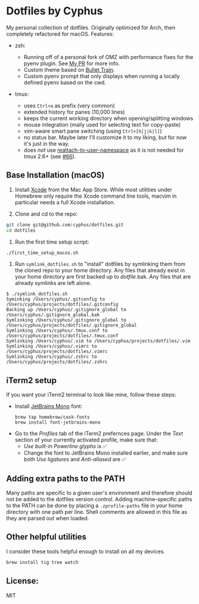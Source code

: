 # Dotfiles by Cyphus

My personal collection of dotfiles. Originally optimized for Arch, then
completely refactored for macOS. Features:

- zsh:
  - Running off of a personal fork of OMZ with performance fixes for the pyenv
    plugin. See [My PR](https://github.com/robbyrussell/oh-my-zsh/pull/6165)
    for more info.
  - Custom theme based on
    [Bullet Train](https://github.com/caiogondim/bullet-train.zsh).
  - Custom pyenv prompt that only displays when running a locally defined pyenv
    based on the cwd.

- tmux:
  - uses `Ctrl+a` as prefix (very common)
  - extended history for panes (10,000 lines)
  - keeps the current working directory when opening/splitting windows
  - mouse integration (maily used for selecting text for copy-paste)
  - vim-aware smart pane switching (using `Ctrl+[h|j|k|l]`)
  - no status bar. Maybe later I'll customize it to my liking, but for now it's
    just in the way.
  - does _not_ use
    [reattach-to-user-namespace](https://github.com/ChrisJohnsen/tmux-MacOSX-pasteboard/)
    as it is not needed for tmux 2.6+ (see
    [#66](https://github.com/ChrisJohnsen/tmux-MacOSX-pasteboard/issues/66)).

## Base Installation (macOS)

1. Install [Xcode](https://itunes.apple.com/us/app/xcode/id497799835?mt=12)
   from the Mac App Store. While most utilities under Homebrew only require the
   Xcode command line tools, macvim in particular needs a full Xcode
   installation.

1. Clone and cd to the repo:

```bash
git clone git@github.com:cyphus/dotfiles.git
cd dotfiles
```

1. Run the first time setup script:

```bash
./first_time_setup_macos.sh
```

1. Run `symlink_dotfiles.sh` to "install" dotfiles by symlinking them from the
   cloned repo to your home directory. Any files that already exist in your
   home directory are first backed up to *dotfile*.bak.  Any files that are
   already symlinks are left alone.

```console
$ ./symlink_dotfiles.sh
Syminking /Users/cyphus/.gitconfig to /Users/cyphus/projects/dotfiles/.gitconfig
Backing up /Users/cyphus/.gitignore_global to /Users/cyphus/.gitignore_global.bak
Symlinking /Users/cyphus/.gitignore_global to /Users/cyphus/projects/dotfiles/.gitignore_global
Symlinking /Users/cyphus/.tmux.conf to /Users/cyphus/projects/dotfiles/.tmux.conf
Symlinking /Users/cyphus/.vim to /Users/cyphus/projects/dotfiles/.vim
Symlinking /Users/cyphus/.vimrc to /Users/cyphus/projects/dotfiles/.vimrc
Symlinking /Users/cyphus/.zshrc to /Users/cyphus/projects/dotfiles/.zshrc
```

## iTerm2 setup

If you want your iTerm2 terminal to look like mine, follow these steps:

 * Install [JetBrains Mono](https://www.jetbrains.com/lp/mono/) font:
   ```
   brew tap homebrew/cask-fonts
   brew install font-jetbrains-mono
   ```
 * Go to the *Profiles* tab of the iTerm2 prefernces page. Under the *Text*
   section of your currently activated profile, make sure that:
   * *Use built-in Powerline glyphs* is ✅
   * Change the font to JetBrains Mono installed earlier, and make sure both
     *Use ligatures* and *Anti-aliased* are ✅

## Adding extra paths to the PATH

Many paths are specific to a given user's environment and therefore should not
be added to the dotfiles version control. Adding machine-specific paths to the
PATH can be done by placing a `.zprofile-paths` file in your home directory
with one path per line. Shell comments are allowed in this file as they are
parsed out when loaded.

## Other helpful utilities

I consider these tools helpful enough to install on all my devices.

```bash
brew install tig tree watch
```

## License:

MIT
